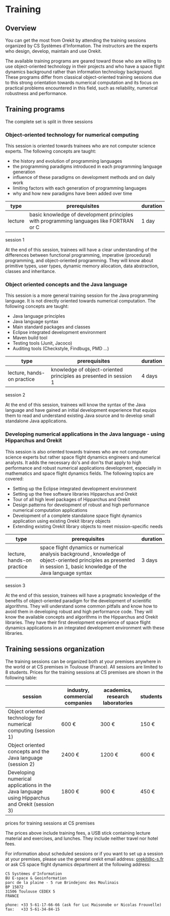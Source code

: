 <!--- Copyright 2002-2016 CS Systèmes d'Information
  Licensed under the Apache License, Version 2.0 (the "License");
  you may not use this file except in compliance with the License.
  You may obtain a copy of the License at
  
    http://www.apache.org/licenses/LICENSE-2.0
  
  Unless required by applicable law or agreed to in writing, software
  distributed under the License is distributed on an "AS IS" BASIS,
  WITHOUT WARRANTIES OR CONDITIONS OF ANY KIND, either express or implied.
  See the License for the specific language governing permissions and
  limitations under the License.
-->

# Training

## Overview

You can get the most from Orekit by attending the training sessions
organized by CS Systèmes d'Information. The instructors are
the experts who design, develop, maintain and use Orekit.

The available training programs are geared toward those who are willing to
use object-oriented technology in their projects and who have a space
flight dynamics background rather than information technology background.
These programs differ from classical object-oriented training sessions due
to this strong orientation towards numerical computation and its focus on
practical problems encountered in this field, such as reliability, numerical
robustness and performance.

## Training programs

The complete set is split in three sessions

### Object-oriented technology for numerical computing

This session is oriented towards trainees who are not computer science
experts. The following concepts are taught:

   * the history and evolution of programming languages
   * the programming paradigms introduced in each programming language generation
   * influence of these paradigms on development methods and on daily work
   * limiting factors with each generation of programming languages
   * why and how new paradigms have been added over time

|   type   |                              prerequisites                                                | duration |
|----------|-------------------------------------------------------------------------------------------|----------|
|  lecture | basic knowledge of development principles with programming languages like FORTRAN or C    |   1 day  |
session 1

At the end of this session, trainees will have a clear understanding of the differences
between functional programming, imperative (procedural) programming, and object-oriented
programming. They will know about primitive types, user types, dynamic memory allocation,
data abstraction, classes and inheritance.

### Object oriented concepts and the Java language

This session is a more general training session for the Java programming language.
It is not directly oriented towards numerical computation. The following concepts
are taught:

   * Java language principles
   * Java language syntax
   * Main standard packages and classes
   * Eclipse integrated development environment
   * Maven build tool
   * Testing tools (Junit, Jacoco)
   * Auditing tools (Checkstyle, Findbugs, PMD ...)

|              type            |                           prerequisites                           |  duration |
|------------------------------|-------------------------------------------------------------------|-----------|
|  lecture, hands-on practice  | knowledge of object-oriented principles as presented in session 1 |   4 days  |
session 2

At the end of this session, trainees will know the syntax of the Java language and have
gained an initial development experience that equips them to read and understand existing
Java source and to develop small standalone Java applications.

### Developing numerical applications in the Java language - using Hipparchus and Orekit

This session is also oriented towards trainees who are not computer science experts
but rather space flight dynamics engineers and numerical analysts. It adds the necessary
do's and don'ts that apply to high performance and robust numerical applications
development, especially in mathematics and space flight dynamics fields. The following
topics are covered:

   * Setting up the Eclipse integrated development environment
   * Setting up the free software libraries Hipparchus and Orekit
   * Tour of all high level packages of Hipparchus and Orekit
   * Design patterns for development of robust and high performance numerical computation applications
   * Development of a complete standalone space flight dynamics application using existing Orekit
     library objects
   * Extending existing Orekit library objects to meet mission-specific needs

|               type           |                                           prerequisites                                                                                                                 |  duration |
|------------------------------|-------------------------------------------------------------------------------------------------------------------------------------------------------------------------|-----------|
|  lecture, hands-on practice  | space flight dynamics or numerical analysis background , knowledge of object-oriented principles as presented in session 1, basic knowledge of the Java language syntax |   3 days  |
session 3

At the end of this session, trainees will have a pragmatic knowledge of the benefits of
object-oriented paradigm for the development of scientific algorithms. They will understand
some common pitfalls and know how to avoid them in developing robust and high performance code.
They will know the available concepts and algorithms in the Hipparchus and Orekit
libraries. They have their first development experience of space flight dynamics applications
in an integrated development environment with these libraries.

## Training sessions organization

The training sessions can be organized both at your premises anywhere in the world or at CS
premises in Toulouse (France). All sessions are limited to 8 students. Prices for the training
sessions at CS premises are shown in the following table:

|                                    session                                                      | industry, commercial companies | academics, research laboratories |  students  |
|-------------------------------------------------------------------------------------------------|--------------------------------|----------------------------------|------------|
|  Object oriented technology for numerical computing (session 1)                                 |      600 €                     |      300 €                       | 150 €      |
|  Object oriented concepts and the Java language (session 2)                                     |     2400 €                     |     1200 €                       | 600 €      |
|  Developing numerical applications in the Java language using Hipparchus and Orekit (session 3) |     1800 €                     |      900 €                       | 450 €      |
prices for training sessions at CS premises

The prices above include training fees, a USB stick containing lecture material and exercises,
and lunches. They include neither travel nor hotel fees.

For information about scheduled sessions or if you want to set up a session at your premises,
please use the general orekit email address: [orekit@c-s.fr](mailto:orekit@c-s.fr) or ask
CS space flight dynamics department at the following address:

    CS Systèmes d'Information
    BU E-space & Geoinformation
    parc de la plaine - 5 rue Brindejonc des Moulinais
    BP 15872
    31506 Toulouse CEDEX 5
    FRANCE

    phone: +33 5-61-17-66-66 (ask for Luc Maisonobe or Nicolas Frouvelle)
    fax:   +33 5-61-34-84-15
